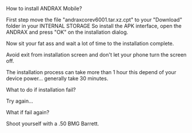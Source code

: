 How to install ANDRAX Mobile?

First step move the file "andraxcorev6001.tar.xz.cpt" to your "Download" folder in your INTERNAL STORAGE
So install the APK interface, open the ANDRAX and press "OK" on the installation dialog.

Now sit your fat ass and wait a lot of time to the installation complete.

Avoid exit from installation screen and don't let your phone turn the screen off.

The installation process can take more than 1 hour this depend of your device power... generally take 30 minutes.


What to do if installation fail? 

Try again...

What if fail again?

Shoot yourself with a .50 BMG Barrett.
